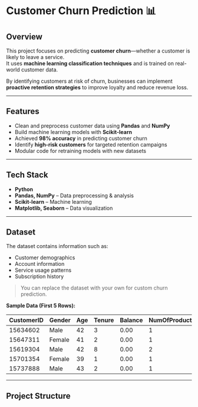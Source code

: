 # Customer Churn Prediction 📊

## Overview
This project focuses on predicting **customer churn**—whether a customer is likely to leave a service.  
It uses **machine learning classification techniques** and is trained on real-world customer data.

By identifying customers at risk of churn, businesses can implement **proactive retention strategies** to improve loyalty and reduce revenue loss.

---

## Features
- Clean and preprocess customer data using **Pandas** and **NumPy**  
- Build machine learning models with **Scikit-learn**  
- Achieved **98% accuracy** in predicting customer churn  
- Identify **high-risk customers** for targeted retention campaigns  
- Modular code for retraining models with new datasets  

---

## Tech Stack
- **Python**  
- **Pandas, NumPy** – Data preprocessing & analysis  
- **Scikit-learn** – Machine learning  
- **Matplotlib, Seaborn** – Data visualization  

---

## Dataset
The dataset contains information such as:  
- Customer demographics  
- Account information  
- Service usage patterns  
- Subscription history  

> You can replace the dataset with your own for custom churn prediction.

**Sample Data (First 5 Rows):**

| CustomerID | Gender | Age | Tenure | Balance | NumOfProducts | HasCrCard | IsActiveMember | EstimatedSalary | Exited |
|------------|--------|-----|--------|--------|---------------|-----------|----------------|----------------|--------|
| 15634602   | Male   | 42  | 3      | 0.00   | 1             | 1         | 1              | 101348.88      | 1      |
| 15647311   | Female | 41  | 2      | 0.00   | 1             | 0         | 1              | 112542.58      | 0      |
| 15619304   | Male   | 42  | 8      | 0.00   | 2             | 1         | 0              | 113931.57      | 1      |
| 15701354   | Female | 39  | 1      | 0.00   | 1             | 0         | 0              | 93826.63       | 0      |
| 15737888   | Male   | 43  | 2      | 0.00   | 1             | 1         | 1              | 79084.10       | 0      |

---

## Project Structure
